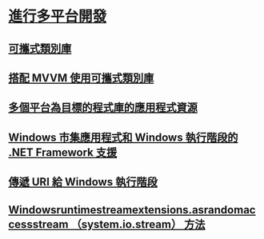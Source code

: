 # [進行多平台開發](index.md)
## [可攜式類別庫](cross-platform-development-with-the-portable-class-library.md)
## [搭配 MVVM 使用可攜式類別庫](using-portable-class-library-with-model-view-view-model.md)
## [多個平台為目標的程式庫的應用程式資源](app-resources-for-libraries-that-target-multiple-platforms.md)
## [Windows 市集應用程式和 Windows 執行階段的 .NET Framework 支援](support-for-windows-store-apps-and-windows-runtime.md)
## [傳遞 URI 給 Windows 執行階段](passing-a-uri-to-the-windows-runtime.md)
## [Windowsruntimestreamextensions.asrandomaccessstream （system.io.stream） 方法](windowsruntimestreamextensions-asrandomaccessstream-method.md)
